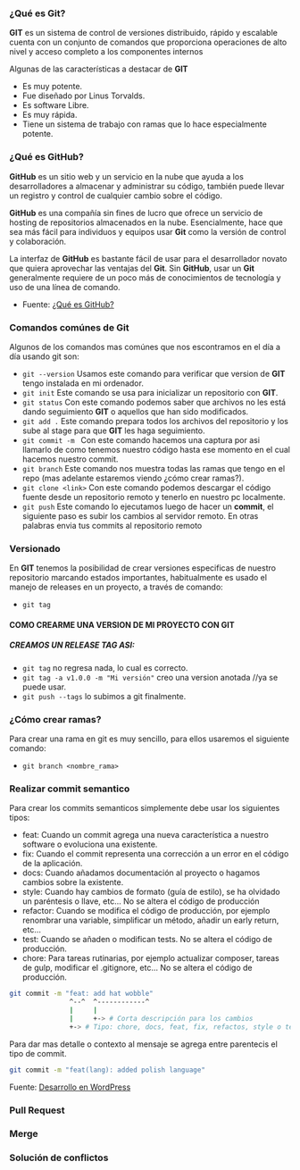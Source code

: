 ### ¿Qué es Git?

**GIT** es un sistema de control de versiones distribuido, rápido y escalable
cuenta con un conjunto de comandos que proporciona operaciones de alto nivel y acceso completo a los 
componentes internos

Algunas de las características a destacar de **GIT**
* Es muy potente.
* Fue diseñado por Linus Torvalds.
* Es software Libre.
* Es muy rápida.
* Tiene un sistema de trabajo con ramas que lo hace especialmente potente. 

### ¿Qué es GitHub?

**GitHub** es un sitio web y un servicio en la nube que ayuda a los desarrolladores a almacenar
y administrar su código, también puede llevar un registro y control de cualquier cambio sobre el código.

**GitHub** es una compañía sin fines de lucro que ofrece un servicio de hosting de repositorios almacenados en la nube. Esencialmente, hace que sea más fácil para individuos y equipos usar **Git** como la versión de control y colaboración.

La interfaz de **GitHub** es bastante fácil de usar para el desarrollador novato que quiera aprovechar las ventajas del **Git**. Sin **GitHub**, usar un **Git** generalmente requiere de un poco más de conocimientos de tecnología y uso de una línea de comando.
- Fuente: [¿Qué es GitHub? ](https://kinsta.com/es/base-de-conocimiento/que-es-github/)

### Comandos comúnes de Git

Algunos de los comandos mas comúnes que nos escontramos en el día a día usando git son:

* ```git --version``` Usamos este comando para verificar que version de **GIT** tengo instalada en mi ordenador.
* ```git init``` Este comando se usa para inicializar un repositorio con **GIT**.
* ```git status``` Con este comando podemos saber que archivos no les está dando seguimiento **GIT** o aquellos que han sido modificados.
* ```git add .``` Este comando prepara todos los archivos del repositorio y los sube al stage para que **GIT** les haga seguimiento.
* ```git commit -m ``` Con este comando hacemos una captura por asi llamarlo de como tenemos nuestro código hasta ese momento en el cual hacemos nuestro commit.
* ```git branch``` Este comando nos muestra todas las ramas que tengo en el repo (mas adelante estaremos viendo ¿cómo crear ramas?).
* ```git clone <link>``` Con este comando podemos descargar el código fuente desde un repositorio remoto y tenerlo en nuestro pc localmente.
* ```git push``` Este comando lo ejecutamos luego de hacer un **commit**, el siguiente paso es subir los cambios al servidor remoto. En otras palabras envia tus commits al repositorio remoto

### Versionado

En **GIT** tenemos la posibilidad de crear versiones especificas de nuestro repositorio marcando estados importantes, habitualmente es usado el manejo de releases en un proyecto, a través de comando:
* ```git tag```

#### COMO CREARME UNA VERSION DE MI PROYECTO CON GIT

##### CREAMOS UN RELEASE TAG ASI:
* ```git tag``` no regresa nada, lo cual es correcto.
* ```git tag -a v1.0.0 -m "Mi versión"``` creo una version anotada //ya se puede usar.
* ```git push --tags``` lo subimos a git finalmente.

### ¿Cómo crear ramas?
Para crear una rama en git es muy sencillo, para ellos usaremos el siguiente comando:
* ```git branch <nombre_rama>```

### Realizar commit semantico
Para crear los commits semanticos simplemente debe usar los siguientes tipos:
- feat: Cuando un commit agrega una nueva característica a nuestro software o evoluciona una existente.
- fix: Cuando el commit representa una corrección a un error en el código de la aplicación.
- docs: Cuando añadamos documentación al proyecto o hagamos cambios sobre la existente.
- style: Cuando hay cambios de formato (guía de estilo), se ha olvidado un paréntesis o llave, etc… No se altera el código de producción
- refactor: Cuando se modifica el código de producción, por ejemplo renombrar una variable, simplificar un método, añadir un early return, etc…
- test: Cuando se añaden o modifican tests. No se altera el código de producción.
- chore: Para tareas rutinarias, por ejemplo actualizar composer, tareas de gulp, modificar el .gitignore, etc… No se altera el código de producción.
```bash
git commit -m "feat: add hat wobble"
               ^--^  ^------------^
               |     |
               |     +-> # Corta descripción para los cambios
               +-> # Tipo: chore, docs, feat, fix, refactos, style o test.
```

Para dar mas detalle o contexto al mensaje se agrega entre parentecis el tipo de commit.

```bash
git commit -m "feat(lang): added polish language"
```

Fuente: [Desarrollo en WordPress](https://desarrollowp.com/blog/tutoriales/aprende-git-de-manera-sencilla-commits-semanticos/)
### Pull Request

### Merge

### Solución de conflictos